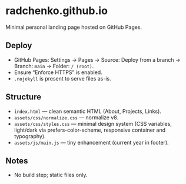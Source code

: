 # radchenko.github.io

Minimal personal landing page hosted on GitHub Pages.

## Deploy

- GitHub Pages: Settings → Pages → Source: Deploy from a branch → Branch: `main` → Folder: `/ (root)`.
- Ensure “Enforce HTTPS” is enabled.
- `.nojekyll` is present to serve files as-is.

## Structure

- `index.html` — clean semantic HTML (About, Projects, Links).
- `assets/css/normalize.css` — normalize v8.
- `assets/css/styles.css` — minimal design system (CSS variables, light/dark via prefers-color-scheme, responsive container and typography).
- `assets/js/main.js` — tiny enhancement (current year in footer).

## Notes

- No build step; static files only.